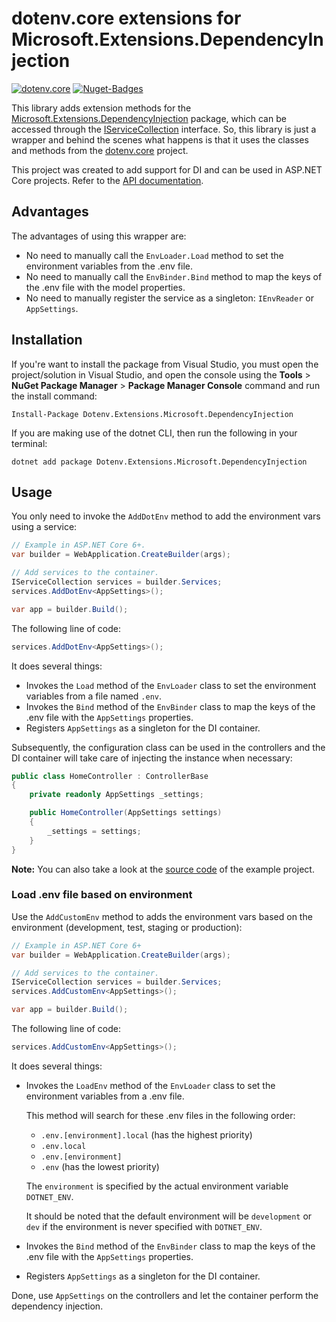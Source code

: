 # dotenv.core extensions for Microsoft.Extensions.DependencyInjection

[![dotenv.core](https://img.shields.io/badge/.NET%20Standard-2.0-red)](https://github.com/MrDave1999/dotenv.core)
[![Nuget-Badges](https://buildstats.info/nuget/Dotenv.Extensions.Microsoft.DependencyInjection)](https://www.nuget.org/packages/Dotenv.Extensions.Microsoft.DependencyInjection/)

This library adds extension methods for the [Microsoft.Extensions.DependencyInjection](https://www.nuget.org/packages/Microsoft.Extensions.DependencyInjection) package, which can be accessed through the [IServiceCollection](https://learn.microsoft.com/en-us/dotnet/api/microsoft.extensions.dependencyinjection.iservicecollection) interface. So, this library is just a wrapper and behind the scenes what happens is that it uses the classes and methods from the [dotenv.core](https://github.com/MrDave1999/dotenv.core) project.

This project was created to add support for DI and can be used in ASP.NET Core projects.
Refer to the [API documentation](https://mrdave1999.github.io/dotenv.core/api/Microsoft.Extensions.DependencyInjection.html).

## Advantages

The advantages of using this wrapper are:
- No need to manually call the `EnvLoader.Load` method to set the environment variables from the .env file.
- No need to manually call the `EnvBinder.Bind` method to map the keys of the .env file with the model properties.
- No need to manually register the service as a singleton: `IEnvReader` or `AppSettings`.

## Installation

If you're want to install the package from Visual Studio, you must open the project/solution in Visual Studio, and open the console using the **Tools** > **NuGet Package Manager** > **Package Manager Console** command and run the install command:
```
Install-Package Dotenv.Extensions.Microsoft.DependencyInjection
```
If you are making use of the dotnet CLI, then run the following in your terminal:
```
dotnet add package Dotenv.Extensions.Microsoft.DependencyInjection
```

## Usage

You only need to invoke the `AddDotEnv` method to add the environment vars using a service:
```cs
// Example in ASP.NET Core 6+.
var builder = WebApplication.CreateBuilder(args);

// Add services to the container.
IServiceCollection services = builder.Services;
services.AddDotEnv<AppSettings>();

var app = builder.Build();
```
The following line of code:
```cs
services.AddDotEnv<AppSettings>();
```
It does several things:
- Invokes the `Load` method of the `EnvLoader` class to set the environment variables from a file named `.env`.
- Invokes the `Bind` method of the `EnvBinder` class to map the keys of the .env file with the `AppSettings` properties.
- Registers `AppSettings` as a singleton for the DI container.

Subsequently, the configuration class can be used in the controllers and the DI container will take care of injecting the instance when necessary:
```cs
public class HomeController : ControllerBase
{
    private readonly AppSettings _settings;

    public HomeController(AppSettings settings)
    {
        _settings = settings;
    }
}
```
**Note:** You can also take a look at the [source code](https://github.com/MrDave1999/dotenv.core/tree/master/plugins/Microsoft.Extensions.DI/example) of the example project.

### Load .env file based on environment

Use the `AddCustomEnv` method to adds the environment vars based on the environment (development, test, staging or production):
```cs
// Example in ASP.NET Core 6+
var builder = WebApplication.CreateBuilder(args);

// Add services to the container.
IServiceCollection services = builder.Services;
services.AddCustomEnv<AppSettings>();

var app = builder.Build();
```
The following line of code:
```cs
services.AddCustomEnv<AppSettings>();
```
It does several things:
- Invokes the `LoadEnv` method of the `EnvLoader` class to set the environment variables from a .env file.

  This method will search for these .env files in the following order:
  - `.env.[environment].local` (has the highest priority)
  - `.env.local`
  - `.env.[environment]`
  - `.env` (has the lowest priority)

  The `environment` is specified by the actual environment variable `DOTNET_ENV`.

  It should be noted that the default environment will be `development` or `dev` if the environment is never specified with `DOTNET_ENV`.

- Invokes the `Bind` method of the `EnvBinder` class to map the keys of the .env file with the `AppSettings` properties.
- Registers `AppSettings` as a singleton for the DI container.

Done, use `AppSettings` on the controllers and let the container perform the dependency injection.